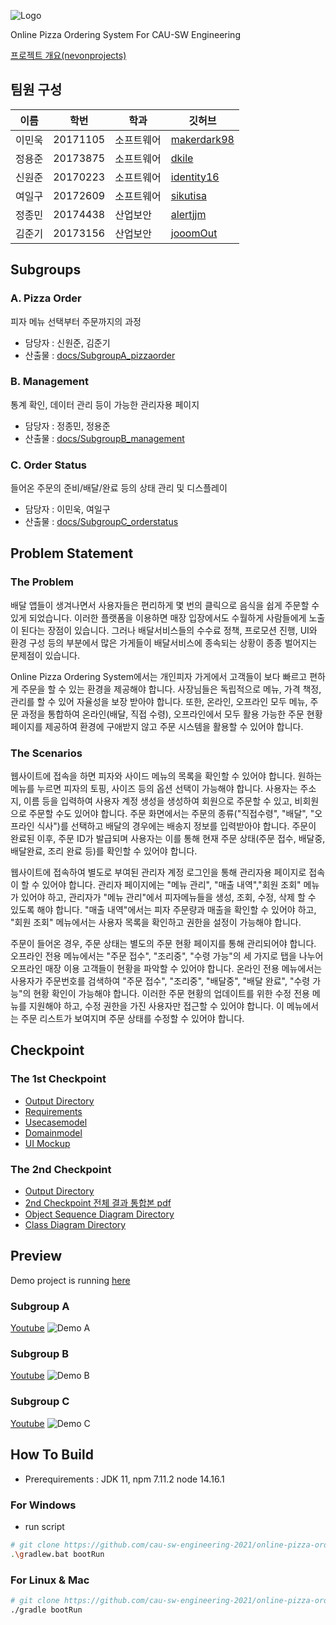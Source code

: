 ![Logo](./images/logo.png)

Online Pizza Ordering System For CAU-SW Engineering

[프로젝트 개요(nevonprojects)](https://nevonprojects.com/online-pizza-ordering-system/)

## 팀원 구성

| 이름   | 학번     | 학과       | 깃허브                                        |
| ------ | -------- | ---------- | --------------------------------------------- |
| 이민욱 | 20171105 | 소프트웨어 | [makerdark98](https://github.com/makerdark98) |
| 정용준 | 20173875 | 소프트웨어 | [dkile](https://github.com/dkile)             |
| 신원준 | 20170223 | 소프트웨어 | [identity16](https://github.com/identity16)   |
| 여일구 | 20172609 | 소프트웨어 | [sikutisa](https://github.com/sikutisa)       |
| 정종민 | 20174438 | 산업보안   | [alertjjm](https://github.com/alertjjm)       |
| 김준기 | 20173156 | 산업보안   | [jooomOut](https://github.com/jooomOut)       |

## Subgroups

### A. Pizza Order
피자 메뉴 선택부터 주문까지의 과정

- 담당자 : 신원준, 김준기
- 산출물 : [docs/SubgroupA_pizzaorder](https://github.com/cau-sw-engineering-2021/online-pizza-ordering-system/tree/master/docs/SubgroupA_pizzaorder)

### B. Management
통계 확인, 데이터 관리 등이 가능한 관리자용 페이지

- 담당자 : 정종민, 정용준
- 산출물 : [docs/SubgroupB_management](https://github.com/cau-sw-engineering-2021/online-pizza-ordering-system/tree/master/docs/SubgroupB_management)

### C. Order Status
들어온 주문의 준비/배달/완료 등의 상태 관리 및 디스플레이

- 담당자 : 이민욱, 여일구
- 산출물 : [docs/SubgroupC_orderstatus](https://github.com/cau-sw-engineering-2021/online-pizza-ordering-system/tree/master/docs/SubgroupC_orderstatus)


## Problem Statement

### The Problem

배달 앱들이 생겨나면서 사용자들은 편리하게 몇 번의 클릭으로 음식을 쉽게 주문할 수 있게 되었습니다. 이러한 플랫폼을 이용하면 매장 입장에서도 수월하게 사람들에게 노출이 된다는 장점이 있습니다. 그러나 배달서비스들의 수수료 정책, 프로모션 진행, UI와 환경 구성 등의 부분에서 많은 가게들이 배달서비스에 종속되는 상황이 종종 벌어지는 문제점이 있습니다.

Online Pizza Ordering System에서는 개인피자 가게에서 고객들이 보다 빠르고 편하게 주문을 할 수 있는 환경을 제공해야 합니다. 사장님들은 독립적으로 메뉴, 가격 책정, 관리를 할 수 있어 자율성을 보장 받아야 합니다. 또한, 온라인, 오프라인 모두 메뉴, 주문 과정을 통합하여 온라인(배달, 직접 수령), 오프라인에서 모두 활용 가능한 주문 현황 페이지를 제공하여 환경에 구애받지 않고 주문 시스템을 활용할 수 있어야 합니다.

### The Scenarios

웹사이트에 접속을 하면 피자와 사이드 메뉴의 목록을 확인할 수 있어야 합니다. 원하는 메뉴를 누르면 피자의 토핑, 사이즈 등의 옵션 선택이 가능해야 합니다. 사용자는 주소지, 이름 등을 입력하여 사용자 계정 생성을 생성하여 회원으로 주문할 수 있고, 비회원으로 주문할 수도 있어야 합니다. 주문 화면에서는 주문의 종류("직접수령", "배달", "오프라인 식사")를 선택하고 배달의 경우에는 배송지 정보를 입력받아야 합니다. 주문이 완료된 이후, 주문 ID가 발급되며 사용자는 이를 통해 현재 주문 상태(주문 접수, 배달중, 배달완료, 조리 완료 등)를 확인할 수 있어야 합니다.

웹사이트에 접속하여 별도로 부여된 관리자 계정 로그인을 통해 관리자용 페이지로 접속이 할 수 있어야 합니다. 관리자 페이지에는 "메뉴 관리", "매출 내역","회원 조회" 메뉴가 있어야 하고, 관리자가 "메뉴 관리"에서 피자메뉴들을 생성, 조회, 수정, 삭제 할 수 있도록 해야 합니다. "매출 내역"에서는 피자 주문량과 매출을 확인할 수 있어야 하고, "회원 조회" 메뉴에서는 사용자 목록을 확인하고 권한을 설정이 가능해야 합니다.

주문이 들어온 경우, 주문 상태는 별도의 주문 현황 페이지를 통해 관리되어야 합니다. 오프라인 전용 메뉴에서는 "주문 접수", "조리중", "수령 가능"의 세 가지로 탭을 나누어 오프라인 매장 이용 고객들이 현황을 파악할 수 있어야 합니다. 온라인 전용 메뉴에서는 사용자가 주문번호를 검색하여 "주문 접수", "조리중", "배달중", "배달 완료", "수령 가능"의 현황 확인이 가능해야 합니다. 이러한 주문 현황의 업데이트를 위한 수정 전용 메뉴를 지원해야 하고, 수정 권한을 가진 사용자만 접근할 수 있어야 합니다. 이 메뉴에서는 주문 리스트가 보여지며 주문 상태를 수정할 수 있어야 합니다.

## Checkpoint
### The 1st Checkpoint

- [Output Directory](https://github.com/cau-sw-engineering-2021/online-pizza-ordering-system/tree/master/docs/The1stCheckpointOutput)
- [Requirements](https://github.com/cau-sw-engineering-2021/online-pizza-ordering-system/blob/master/docs/The1stCheckpointOutput/Requirements.pdf)
- [Usecasemodel](https://github.com/cau-sw-engineering-2021/online-pizza-ordering-system/blob/master/docs/The1stCheckpointOutput/Usecasemodel.pdf)
- [Domainmodel](https://github.com/cau-sw-engineering-2021/online-pizza-ordering-system/blob/master/docs/The1stCheckpointOutput/Domainmodel.pdf)
- [UI Mockup](https://github.com/cau-sw-engineering-2021/online-pizza-ordering-system/blob/master/docs/The1stCheckpointOutput/UI%20mockup.pdf)

### The 2nd Checkpoint

- [Output Directory](https://github.com/cau-sw-engineering-2021/online-pizza-ordering-system/tree/master/docs/The2ndCheckpointOutput)
- [2nd Checkpoint 전체 결과 통합본 pdf](https://github.com/cau-sw-engineering-2021/online-pizza-ordering-system/blob/master/docs/The2ndCheckpointOutput/The2ndCheckpoint.pdf)
- [Object Sequence Diagram Directory](https://github.com/cau-sw-engineering-2021/online-pizza-ordering-system/tree/master/docs/The2ndCheckpointOutput/ObjectSequenceDiagram)
- [Class Diagram Directory](https://github.com/cau-sw-engineering-2021/online-pizza-ordering-system/tree/master/docs/The2ndCheckpointOutput/ClassDiagram)


## Preview
Demo project is running [here](https://lmu.makerdark98.dev/pizza)

### Subgroup A
[Youtube](https://youtu.be/XLGGKRKrsR8)
![Demo A](./images/demo-A.png)

### Subgroup B
[Youtube](https://youtu.be/2luGD9vrPew)
![Demo B](./images/demo-B.png)

### Subgroup C
[Youtube](https://youtu.be/RCOiV206bWo)
![Demo C](./images/demo-C.png)


## How To Build
* Prerequirements : JDK 11, npm 7.11.2 node 14.16.1

### For Windows
* run script
```bash
# git clone https://github.com/cau-sw-engineering-2021/online-pizza-ordering-system.git && cd online-pizza-ordering-system;
.\gradlew.bat bootRun
```

### For Linux & Mac
```bash
# git clone https://github.com/cau-sw-engineering-2021/online-pizza-ordering-system.git && cd online-pizza-ordering-system;
./gradle bootRun
```